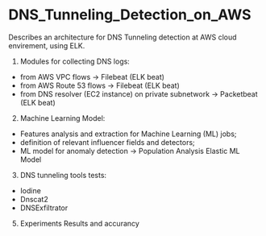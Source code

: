 # DNS_Tunneling_Detection_on_AWS
Describes an architecture for DNS Tunneling detection at AWS cloud envirement, using ELK.

1. Modules for collecting DNS logs:
  - from AWS VPC flows -> Filebeat (ELK beat)
  - from AWS Route 53 flows -> Filebeat (ELK beat)
  - from DNS resolver  (EC2 instance) on private subnetwork -> Packetbeat (ELK beat)
2. Machine Learning Model:
  - Features analysis and extraction for Machine Learning (ML) jobs;
  - definition of relevant influencer fields and detectors;
  - ML model for anomaly detection -> Population Analysis Elastic ML Model
3. DNS tunneling tools tests:
  - Iodine
  - Dnscat2
  - DNSExfiltrator
5. Experiments Results and accurancy
